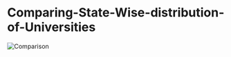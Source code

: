 # Comparing-State-Wise-distribution-of-Universities
![Comparison](https://raw.githubusercontent.com/Mehtab23455/Comparing-State-Wise-distribution-of-Universities/main/Scre.png)
